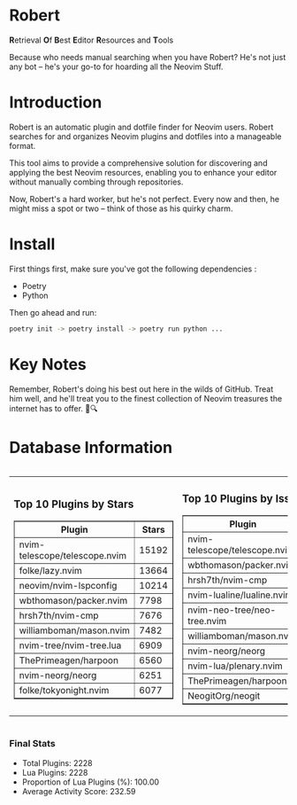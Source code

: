 # Robert

**R**etrieval
**O**f
**B**est
**E**ditor
**R**esources and
**T**ools

Because who needs manual searching when you have Robert?
He's not just any bot – he's your go-to for hoarding all the Neovim Stuff.

# Introduction
Robert is an automatic plugin and dotfile finder for Neovim users. Robert searches for and organizes Neovim plugins and dotfiles into a manageable format.

This tool aims to provide a comprehensive solution for discovering and applying the best Neovim resources, enabling you to enhance your editor without manually combing through repositories.

Now, Robert's a hard worker, but he's not perfect. Every now and then, he might miss a spot or two – think of those as his quirky charm. 

# Install
 First things first, make sure you've got the following dependencies :
  - Poetry 
  - Python 

Then go ahead and run:

```bash
poetry init -> poetry install -> poetry run python ...
```
# Key Notes

Remember, Robert's doing his best out here in the wilds of GitHub. Treat him well, and he'll treat you to the finest collection of Neovim treasures the internet has to offer. 🎩🔍


# Database Information

<div style='display:flex;flex-direction:row;justify-content:space-between;'><table><tr><td><h3>Top 10 Plugins by Stars</h3><table border="1"><tr><th>Plugin</th><th>Stars</th></tr><tr><td>nvim-telescope/telescope.nvim</td><td>15192</td></tr><tr><td>folke/lazy.nvim</td><td>13664</td></tr><tr><td>neovim/nvim-lspconfig</td><td>10214</td></tr><tr><td>wbthomason/packer.nvim</td><td>7798</td></tr><tr><td>hrsh7th/nvim-cmp</td><td>7676</td></tr><tr><td>williamboman/mason.nvim</td><td>7482</td></tr><tr><td>nvim-tree/nvim-tree.lua</td><td>6909</td></tr><tr><td>ThePrimeagen/harpoon</td><td>6560</td></tr><tr><td>nvim-neorg/neorg</td><td>6251</td></tr><tr><td>folke/tokyonight.nvim</td><td>6077</td></tr></table></td><td><h3>Top 10 Plugins by Issues</h3><table border="1"><tr><th>Plugin</th><th>Issues</th></tr><tr><td>nvim-telescope/telescope.nvim</td><td>350</td></tr><tr><td>wbthomason/packer.nvim</td><td>306</td></tr><tr><td>hrsh7th/nvim-cmp</td><td>265</td></tr><tr><td>nvim-lualine/lualine.nvim</td><td>218</td></tr><tr><td>nvim-neo-tree/neo-tree.nvim</td><td>211</td></tr><tr><td>williamboman/mason.nvim</td><td>179</td></tr><tr><td>nvim-neorg/neorg</td><td>161</td></tr><tr><td>nvim-lua/plenary.nvim</td><td>140</td></tr><tr><td>ThePrimeagen/harpoon</td><td>115</td></tr><tr><td>NeogitOrg/neogit</td><td>108</td></tr></table></td><td><h3>Top 10 Plugins by Forks</h3><table border="1"><tr><th>Plugin</th><th>Forks</th></tr><tr><td>neovim/nvim-lspconfig</td><td>2038</td></tr><tr><td>nvim-telescope/telescope.nvim</td><td>813</td></tr><tr><td>nvim-tree/nvim-tree.lua</td><td>602</td></tr><tr><td>nvim-lualine/lualine.nvim</td><td>462</td></tr><tr><td>folke/tokyonight.nvim</td><td>398</td></tr><tr><td>hrsh7th/nvim-cmp</td><td>380</td></tr><tr><td>ThePrimeagen/harpoon</td><td>359</td></tr><tr><td>folke/lazy.nvim</td><td>326</td></tr><tr><td>jackMort/ChatGPT.nvim</td><td>309</td></tr><tr><td>nvimdev/lspsaga.nvim</td><td>287</td></tr></table></td></tr></table></div>

### Final Stats
- Total Plugins: 2228
- Lua Plugins: 2228
- Proportion of Lua Plugins (%): 100.00
- Average Activity Score: 232.59
